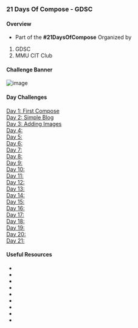 ### 21 Days Of Compose - GDSC
#### Overview
- Part of the **#21DaysOfCompose** Organized by
1. GDSC
2. MMU CIT Club
#### Challenge Banner
![image](https://user-images.githubusercontent.com/77758884/201653321-bf618c79-0e2a-48ea-8ab9-d3be7ec810f5.png)

#### Day Challenges

[Day 1: First Compose](/Day1)\
[Day 2: Simple Blog](/Day2)\
[Day 3: Adding Images](/Day3)\
[Day 4:](/Day)\
[Day 5:](/Day)\
[Day 6:](/Day)\
[Day 7:](/Day)\
[Day 8:](/Day)\
[Day 9:](/Day)\
[Day 10:](/Day)\
[Day 11:](/Day)\
[Day 12:](/Day)\
[Day 13:](/Day)\
[Day 14:](/Day)\
[Day 15:](/Day)\
[Day 16:](/Day)\
[Day 17:](/Day)\
[Day 18:](/Day)\
[Day 19:](/Day)\
[Day 20:](/Day)\
[Day 21:](/Day)

#### Useful Resources
- []()
- []()
- []()
- []()
- []()
- []()
- []()
- []()
- []()